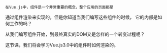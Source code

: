     在Vue.js中，组件是一个非常重要的概念，整个应用的页面都是
通过组件渲染来实现的，但是你知道当我们编写这些组件的时候，
它的内部是如何工作的吗？

   从我们编写组件开始，到最终真实的DOM又是怎样的一个转变过程呢？

   这节课，我们将会学习Vue.js3.0中的组件时如何渲染的。
